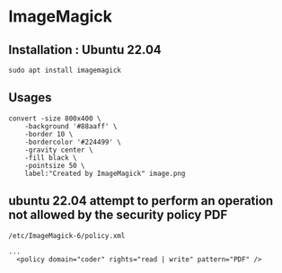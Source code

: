 # ImageMagick

## Installation : Ubuntu 22.04

```
sudo apt install imagemagick
```

## Usages

```
convert -size 800x400 \
    -background '#88aaff' \
    -border 10 \
    -bordercolor '#224499' \
    -gravity center \
    -fill black \
    -pointsize 50 \
    label:"Created by ImageMagick" image.png
```

## ubuntu 22.04 attempt to perform an operation not allowed by the security policy PDF

`/etc/ImageMagick-6/policy.xml`

```
...
  <policy domain="coder" rights="read | write" pattern="PDF" />
```
